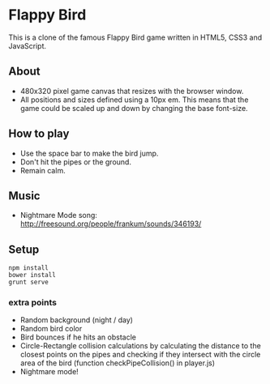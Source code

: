# Flappy Bird

This is a clone of the famous Flappy Bird game written in HTML5, CSS3 and JavaScript.

## About

* 480x320 pixel game canvas that resizes with the browser window.
* All positions and sizes defined using a 10px em. This means that the game could be scaled up and down by changing the base font-size.

## How to play

* Use the space bar to make the bird jump.
* Don't hit the pipes or the ground.
* Remain calm.

## Music

* Nightmare Mode song: http://freesound.org/people/frankum/sounds/346193/

## Setup

```
npm install
bower install
grunt serve
```


### extra points ###
* Random background  (night / day)
* Random bird color
* Bird bounces if he hits an obstacle
* Circle-Rectangle collision calculations by calculating the distance to the closest points on the pipes and checking if they intersect with the circle area of the bird (function checkPipeCollision() in player.js)
* Nightmare mode!